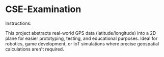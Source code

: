 # CSE-Examination

Instructions:

This project abstracts real-world GPS data (latitude/longitude) into a 2D plane for easier prototyping, testing, and educational purposes. Ideal for robotics, game development, or IoT simulations where precise geospatial calculations aren't required.
